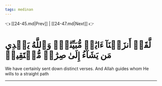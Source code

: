 ```yaml
---
tags: medinan
---
```


👈 [[24-45.md|Prev]] | [[24-47.md|Next]] 👉

# لَّقَدۡ أَنزَلۡنَآ ءَايَٰتٖ مُّبَيِّنَٰتٖۚ وَٱللَّهُ يَهۡدِي مَن يَشَآءُ إِلَىٰ صِرَٰطٖ مُّسۡتَقِيمٖ

We have certainly sent down distinct verses. And Allah guides whom He wills to a straight path

---

